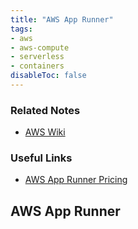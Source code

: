 ```yaml
---
title: "AWS App Runner"
tags:
- aws
- aws-compute
- serverless
- containers
disableToc: false
---
```


### Related Notes
- [AWS Wiki](/notes/aws/aws-wiki.md)

### Useful Links
- [AWS App Runner Pricing](https://aws.amazon.com/apprunner/pricing/)

## AWS App Runner